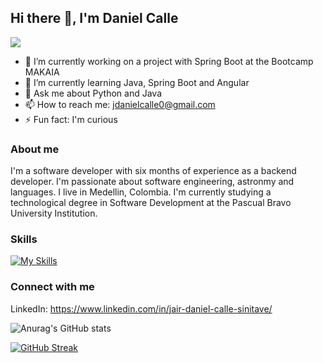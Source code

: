 ## Hi there 👋, I'm Daniel Calle

![](https://komarev.com/ghpvc/?username=jdanielcalle)

- 🔭 I’m currently working on a project with Spring Boot at the Bootcamp MAKAIA
- 🌱 I’m currently learning Java, Spring Boot and Angular
- 💬 Ask me about Python and Java
- 📫 How to reach me: jdanielcalle0@gmail.com
- ⚡ Fun fact: I'm curious

### About me

I'm a software developer with six months of experience as a backend developer. I'm passionate about software engineering, astronmy and languages. I live in Medellin, Colombia. I'm currently studying a technological degree in Software Development at the Pascual Bravo University Institution. 

### Skills

[![My Skills](https://skillicons.dev/icons?i=java,python,cs,js,git,spring,django,angular,mysql,mongodb,aws)](https://skillicons.dev)

### Connect with me

LinkedIn: https://www.linkedin.com/in/jair-daniel-calle-sinitave/

![Anurag's GitHub stats](https://github-readme-stats.vercel.app/api?username=jdanielcalle&show_icons=true&theme=default)

[![GitHub Streak](https://streak-stats.demolab.com/?user=jdanielcalle&theme=default)](https://git.io/streak-stats)
